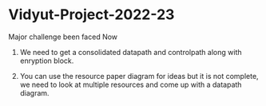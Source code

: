 # Vidyut-Project-2022-23


Major challenge been faced Now
1) We need to get a consolidated datapath and controlpath along with enryption block.

2) You can use the resource paper diagram for ideas but it is not complete, we need to look at multiple resources and come up with a datapath diagram.


